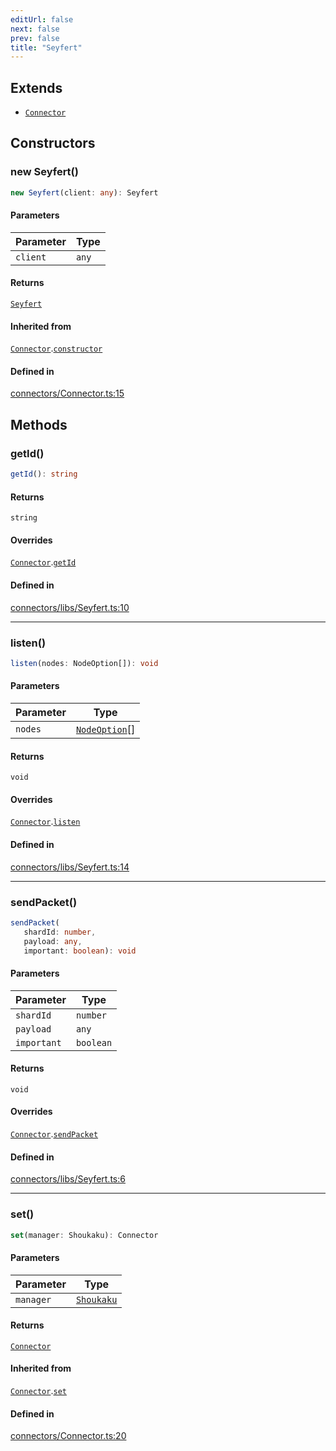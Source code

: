 ```yaml
---
editUrl: false
next: false
prev: false
title: "Seyfert"
---
```


## Extends

- [`Connector`](/api/classes/connector/)

## Constructors

<a id="constructors" name="constructors"></a>

### new Seyfert()

```ts
new Seyfert(client: any): Seyfert
```

#### Parameters

| Parameter | Type |
| ------ | ------ |
| `client` | `any` |

#### Returns

[`Seyfert`](/api/namespaces/connectors/classes/seyfert/)

#### Inherited from

[`Connector`](/api/classes/connector/).[`constructor`](/api/classes/connector/#constructors)

#### Defined in

[connectors/Connector.ts:15](https://github.com/shipgirlproject/shoukaku/blob/761f40f7c0b54473070fa1c40602d1504a8bf167/src/connectors/Connector.ts#L15)

## Methods

<a id="getid" name="getid"></a>

### getId()

```ts
getId(): string
```

#### Returns

`string`

#### Overrides

[`Connector`](/api/classes/connector/).[`getId`](/api/classes/connector/#getid)

#### Defined in

[connectors/libs/Seyfert.ts:10](https://github.com/shipgirlproject/shoukaku/blob/761f40f7c0b54473070fa1c40602d1504a8bf167/src/connectors/libs/Seyfert.ts#L10)

***

<a id="listen" name="listen"></a>

### listen()

```ts
listen(nodes: NodeOption[]): void
```

#### Parameters

| Parameter | Type |
| ------ | ------ |
| `nodes` | [`NodeOption`](/api/interfaces/nodeoption/)[] |

#### Returns

`void`

#### Overrides

[`Connector`](/api/classes/connector/).[`listen`](/api/classes/connector/#listen)

#### Defined in

[connectors/libs/Seyfert.ts:14](https://github.com/shipgirlproject/shoukaku/blob/761f40f7c0b54473070fa1c40602d1504a8bf167/src/connectors/libs/Seyfert.ts#L14)

***

<a id="sendpacket" name="sendpacket"></a>

### sendPacket()

```ts
sendPacket(
   shardId: number, 
   payload: any, 
   important: boolean): void
```

#### Parameters

| Parameter | Type |
| ------ | ------ |
| `shardId` | `number` |
| `payload` | `any` |
| `important` | `boolean` |

#### Returns

`void`

#### Overrides

[`Connector`](/api/classes/connector/).[`sendPacket`](/api/classes/connector/#sendpacket)

#### Defined in

[connectors/libs/Seyfert.ts:6](https://github.com/shipgirlproject/shoukaku/blob/761f40f7c0b54473070fa1c40602d1504a8bf167/src/connectors/libs/Seyfert.ts#L6)

***

<a id="set" name="set"></a>

### set()

```ts
set(manager: Shoukaku): Connector
```

#### Parameters

| Parameter | Type |
| ------ | ------ |
| `manager` | [`Shoukaku`](/api/classes/shoukaku/) |

#### Returns

[`Connector`](/api/classes/connector/)

#### Inherited from

[`Connector`](/api/classes/connector/).[`set`](/api/classes/connector/#set)

#### Defined in

[connectors/Connector.ts:20](https://github.com/shipgirlproject/shoukaku/blob/761f40f7c0b54473070fa1c40602d1504a8bf167/src/connectors/Connector.ts#L20)
